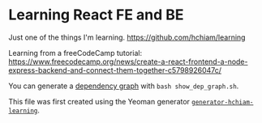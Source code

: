 # Learning React FE and BE

Just one of the things I'm learning. <https://github.com/hchiam/learning>

Learning from a freeCodeCamp tutorial: <https://www.freecodecamp.org/news/create-a-react-frontend-a-node-express-backend-and-connect-them-together-c5798926047c/>

You can generate a [dependency graph](https://github.com/hchiam/learning-dependency-cruiser) with `bash show_dep_graph.sh`.

This file was first created using the Yeoman generator [`generator-hchiam-learning`](https://www.npmjs.com/package/generator-hchiam-learning).
